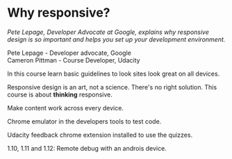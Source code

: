 # Why responsive?

*Pete Lepage, Developer Advocate at Google, explains why responsive design is so important and helps you set up your development environment.*

Pete Lepage - Developer advocate, Google  
Cameron Pittman - Course Developer, Udacity

In this course learn basic guidelines to look sites look great on all devices.

Responsive design is an art, not a science. There's no right solution. This course is about **thinking** responsive.

Make content work across every device.

Chrome emulator in the developers tools to test code.

Udacity feedback chrome extension installed to use the quizzes.

1.10, 1.11 and 1.12: Remote debug with an androis device.  